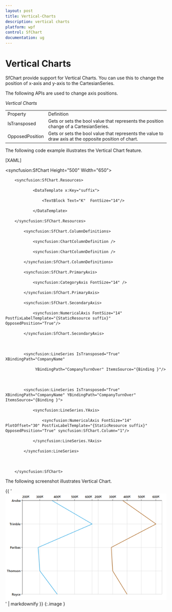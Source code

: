 ```yaml
---
layout: post
title: Vertical-Charts
description: vertical charts
platform: wpf
control: SfChart
documentation: ug
---
```


# Vertical Charts

SfChart provide support for Vertical Charts. You can use this to change the position of x-axis and y-axis to the CartesianSeries.

The following APIs are used to change axis positions.

_Vertical Charts_

<table>
<tr>
<td>
Property</td><td>
Definition</td></tr>
<tr>
<td>
IsTransposed</td><td>
Gets or sets the bool value that represents the position change of a CartesianSeries.</td></tr>
<tr>
<td>
OpposedPosition</td><td>
Gets or sets the bool value that represents the value to draw axis at the opposite position of chart.</td></tr>
</table>


The following code example illustrates the Vertical Chart feature.



[XAML]

<syncfusion:SfChart   Height="500" Width="650">

        <syncfusion:SfChart.Resources>

                <DataTemplate x:Key="suffix">

                    <TextBlock Text="K"  FontSize="14"/>

                </DataTemplate>

        </syncfusion:SfChart.Resources>

            <syncfusion:SfChart.ColumnDefinitions>

                <syncfusion:ChartColumnDefinition />

                <syncfusion:ChartColumnDefinition />

            </syncfusion:SfChart.ColumnDefinitions>

            <syncfusion:SfChart.PrimaryAxis>

                <syncfusion:CategoryAxis FontSize="14" />

            </syncfusion:SfChart.PrimaryAxis>

            <syncfusion:SfChart.SecondaryAxis>

                <syncfusion:NumericalAxis FontSize="14" PostfixLabelTemplate="{StaticResource suffix}" OpposedPosition="True"/>

            </syncfusion:SfChart.SecondaryAxis>



            <syncfusion:LineSeries IsTransposed="True" XBindingPath="CompanyName" 

                 YBindingPath="CompanyTurnOver" ItemsSource="{Binding }"/>



            <syncfusion:LineSeries IsTransposed="True" XBindingPath="CompanyName" YBindingPath="CompanyTurnOver" ItemsSource="{Binding }">

                <syncfusion:LineSeries.YAxis>

                    <syncfusion:NumericalAxis FontSize="14" PlotOffset="30" PostfixLabelTemplate="{StaticResource suffix}" OpposedPosition="True" syncfusion:SfChart.Column="1"/>

                </syncfusion:LineSeries.YAxis>

            </syncfusion:LineSeries>



        </syncfusion:SfChart>



The following screenshot illustrates Vertical Chart.

{{ '![C:/Users/rachel/Desktop/wpf/sshot-82.png](Vertical-Charts_images/Vertical-Charts_img1.png)' | markdownify }}
{:.image }


